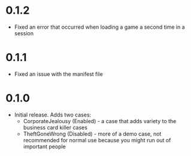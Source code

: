 # 0.1.2

* Fixed an error that occurred when loading a game a second time in a session

# 0.1.1

* Fixed an issue with the manifest file

# 0.1.0
 
* Initial release. Adds two cases:
  * CorporateJealousy (Enabled) - a case that adds variety to the business card killer cases
  * TheftGoneWrong (Disabled) - more of a demo case, not recommended for normal use because you might run out of important people